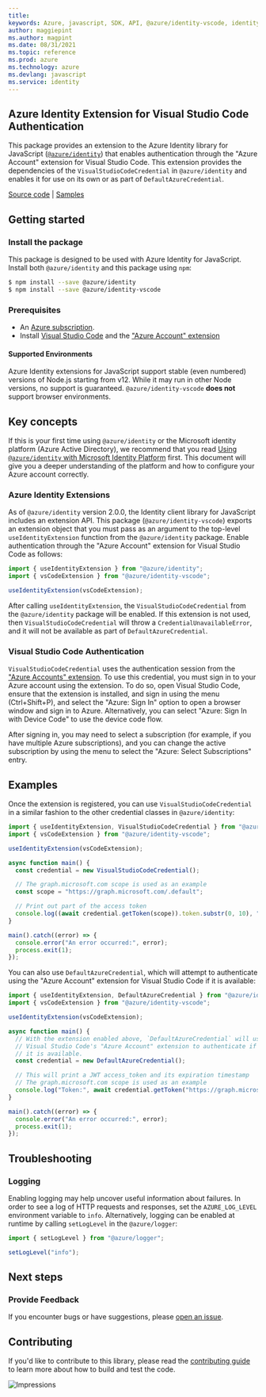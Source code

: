 ```yaml
---
title: 
keywords: Azure, javascript, SDK, API, @azure/identity-vscode, identity
author: maggiepint
ms.author: magpint
ms.date: 08/31/2021
ms.topic: reference
ms.prod: azure
ms.technology: azure
ms.devlang: javascript
ms.service: identity
---
```


## Azure Identity Extension for Visual Studio Code Authentication

This package provides an extension to the Azure Identity library for JavaScript ([`@azure/identity`](https://npmjs.com/package/@azure/identity)) that enables authentication through the "Azure Account" extension for Visual Studio Code. This extension provides the dependencies of the `VisualStudioCodeCredential` in `@azure/identity` and enables it for use on its own or as part of `DefaultAzureCredential`.

[Source code](https://github.com/Azure/azure-sdk-for-js/tree/main/sdk/identity/identity-vscode) | [Samples](https://github.com/Azure/azure-sdk-for-js/blob/main/sdk/identity/identity-vscode/samples-dev)

## Getting started

### Install the package

This package is designed to be used with Azure Identity for JavaScript. Install both `@azure/identity` and this package using `npm`:

```sh
$ npm install --save @azure/identity
$ npm install --save @azure/identity-vscode
```

### Prerequisites

- An [Azure subscription](https://azure.microsoft.com/free/).
- Install [Visual Studio Code](https://aka.ms/vscode) and the ["Azure Account" extension][azaccountext]

#### Supported Environments

Azure Identity extensions for JavaScript support stable (even numbered) versions of Node.js starting from v12. While it may run in other Node versions, no support is guaranteed. `@azure/identity-vscode` **does not** support browser environments.

## Key concepts

If this is your first time using `@azure/identity` or the Microsoft identity platform (Azure Active Directory), we recommend that you read [Using `@azure/identity` with Microsoft Identity Platform](https://github.com/Azure/azure-sdk-for-js/blob/main/documentation/using-azure-identity.md) first. This document will give you a deeper understanding of the platform and how to configure your Azure account correctly.

### Azure Identity Extensions

As of `@azure/identity` version 2.0.0, the Identity client library for JavaScript includes an extension API. This package (`@azure/identity-vscode`) exports an extension object that you must pass as an argument to the top-level `useIdentityExtension` function from the `@azure/identity` package. Enable authentication through the "Azure Account" extension for Visual Studio Code as follows:

```typescript
import { useIdentityExtension } from "@azure/identity";
import { vsCodeExtension } from "@azure/identity-vscode";

useIdentityExtension(vsCodeExtension);
```

After calling `useIdentityExtension`, the `VisualStudioCodeCredential` from the `@azure/identity` package will be enabled. If this extension is not used, then `VisualStudioCodeCredential` will throw a `CredentialUnavailableError`, and it will not be available as part of `DefaultAzureCredential`.

### Visual Studio Code Authentication

`VisualStudioCodeCredential` uses the authentication session from the ["Azure Accounts" extension][azaccountext]. To use this credential, you must sign in to your Azure account using the extension. To do so, open Visual Studio Code, ensure that the extension is installed, and sign in using the menu (Ctrl+Shift+P), and select the "Azure: Sign In" option to open a browser window and sign in to Azure. Alternatively, you can select "Azure: Sign In with Device Code" to use the device code flow.

After signing in, you may need to select a subscription (for example, if you have multiple Azure subscriptions), and you can change the active subscription by using the menu to select the "Azure: Select Subscriptions" entry.

## Examples

Once the extension is registered, you can use `VisualStudioCodeCredential` in a similar fashion to the other credential classes in `@azure/identity`:

```typescript
import { useIdentityExtension, VisualStudioCodeCredential } from "@azure/identity";
import { vsCodeExtension } from "@azure/identity-vscode";

useIdentityExtension(vsCodeExtension);

async function main() {
  const credential = new VisualStudioCodeCredential();

  // The graph.microsoft.com scope is used as an example
  const scope = "https://graph.microsoft.com/.default";

  // Print out part of the access token
  console.log((await credential.getToken(scope)).token.substr(0, 10), "...");
}

main().catch((error) => {
  console.error("An error occurred:", error);
  process.exit(1);
});
```

You can also use `DefaultAzureCredential`, which will attempt to authenticate using the "Azure Account" extension for Visual Studio Code if it is available:

```typescript
import { useIdentityExtension, DefaultAzureCredential } from "@azure/identity";
import { vsCodeExtension } from "@azure/identity-vscode";

useIdentityExtension(vsCodeExtension);

async function main() {
  // With the extension enabled above, `DefaultAzureCredential` will use
  // Visual Studio Code's "Azure Account" extension to authenticate if
  // it is available.
  const credential = new DefaultAzureCredential();

  // This will print a JWT access_token and its expiration timestamp
  // The graph.microsoft.com scope is used as an example
  console.log("Token:", await credential.getToken("https://graph.microsoft.com/.default"));
}

main().catch((error) => {
  console.error("An error occurred:", error);
  process.exit(1);
});
```

## Troubleshooting

### Logging

Enabling logging may help uncover useful information about failures. In order to see a log of HTTP requests and responses, set the `AZURE_LOG_LEVEL` environment variable to `info`. Alternatively, logging can be enabled at runtime by calling `setLogLevel` in the `@azure/logger`:

```javascript
import { setLogLevel } from "@azure/logger";

setLogLevel("info");
```

## Next steps

### Provide Feedback

If you encounter bugs or have suggestions, please [open an issue](https://github.com/Azure/azure-sdk-for-js/issues).

## Contributing

If you'd like to contribute to this library, please read the [contributing guide](https://github.com/Azure/azure-sdk-for-js/blob/main/CONTRIBUTING.md) to learn more about how to build and test the code.

[azaccountext]: https://marketplace.visualstudio.com/items?itemName=ms-vscode.azure-account

![Impressions](https://azure-sdk-impressions.azurewebsites.net/api/impressions/azure-sdk-for-js%2Fsdk%2Fidentity%2Fidentity%2FREADME.png)

